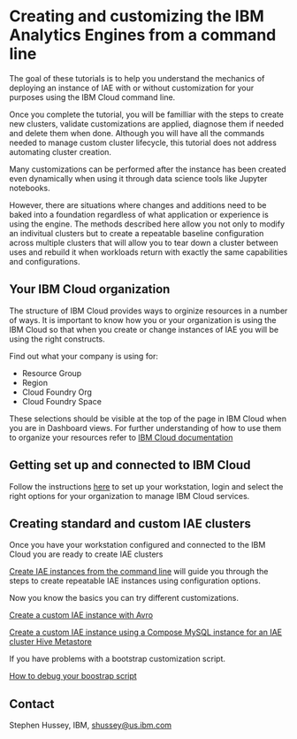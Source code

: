 # Creating and customizing the IBM Analytics Engines from a command line

The goal of these tutorials is to help you understand the mechanics of deploying an instance of IAE with or without customization for your purposes using the IBM Cloud command line. 

Once you complete the tutorial, you will be familliar with the steps to create new clusters, validate customizations are applied, diagnose them if needed and delete them when done. Although you will have all the commands needed to manage custom cluster lifecycle, this tutorial does not address automating cluster creation.

Many customizations can be performed after the instance has been created even dynamically when using it through data science tools like Jupyter notebooks. 

However, there are situations where changes and additions need to be baked into a foundation regardless of what application or experience is using the engine. The methods described here allow you not only to modify an indivitual clusters but to create a repeatable baseline configuration across multiple clusters that will allow you to tear down a cluster between uses and rebuild it when workloads return with exactly the same capabilities and configurations.

## Your IBM Cloud organization

The structure of IBM Cloud provides ways to orginize resources in a number of ways. It is important to know how you or your organization is using the IBM Cloud so that when you create or change instances of IAE you will be using the right constructs. 

Find out what your company is using for:

* Resource Group 
* Region
* Cloud Foundry Org
* Cloud Foundry Space

These selections should be visible at the top of the page in IBM Cloud when you are in Dashboard views. For further understanding of how to use them to organize your resources refer to [IBM Cloud documentation](https://console.bluemix.net/docs/admin/patterns.html#patterns)


## Getting set up and connected to IBM Cloud

Follow the instructions [here](ibmcloudlogin.md) to set up your workstation, login and select the right options for your organization to manage IBM Cloud services.

## Creating standard and custom IAE clusters

Once you have your workstation configured and connected to the IBM Cloud you are ready to create IAE clusters

[Create IAE instances from the command line](createiaeinstances.md) will guide you through the steps to create repeatable IAE instances using configuration options.

Now you know the basics you can try different customizations.

[Create a custom IAE instance with Avro](createiaeinstancescustomavro.md)

[Create a custom IAE instance using a Compose MySQL instance for an IAE cluster Hive Metastore](createiaeinstancesexternalhivemetastore.md)

If you have problems with a bootstrap customization script.

[How to debug your boostrap script](bootstrapscriptdebugging.md)

## Contact
Stephen Hussey, IBM, shussey@us.ibm.com
